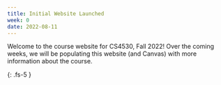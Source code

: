 ```yaml
---
title: Initial Website Launched 
week: 0
date: 2022-08-11
---
```


Welcome to the course website for CS4530, Fall 2022! Over the coming weeks, we will be populating this website (and Canvas) with more information about the course.

{: .fs-5 }
